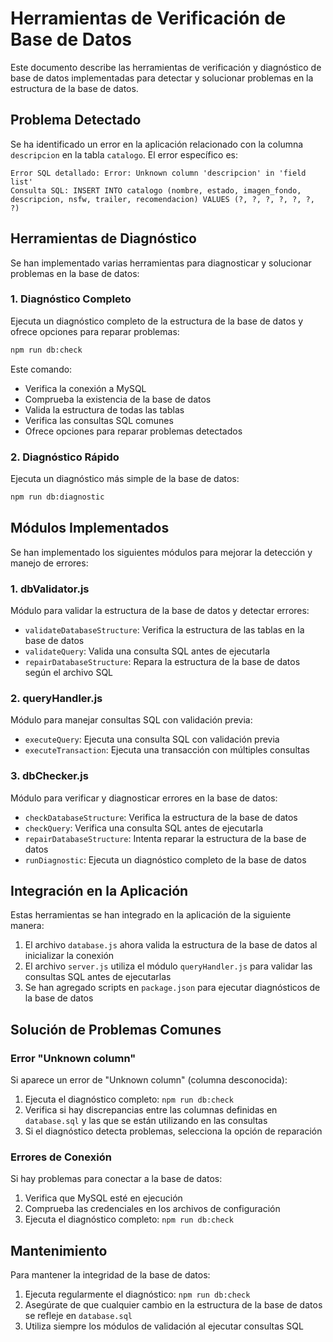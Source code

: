 # Herramientas de Verificación de Base de Datos

Este documento describe las herramientas de verificación y diagnóstico de base de datos implementadas para detectar y solucionar problemas en la estructura de la base de datos.

## Problema Detectado

Se ha identificado un error en la aplicación relacionado con la columna `descripcion` en la tabla `catalogo`. El error específico es:

```
Error SQL detallado: Error: Unknown column 'descripcion' in 'field list'
Consulta SQL: INSERT INTO catalogo (nombre, estado, imagen_fondo, descripcion, nsfw, trailer, recomendacion) VALUES (?, ?, ?, ?, ?, ?, ?)
```

## Herramientas de Diagnóstico

Se han implementado varias herramientas para diagnosticar y solucionar problemas en la base de datos:

### 1. Diagnóstico Completo

Ejecuta un diagnóstico completo de la estructura de la base de datos y ofrece opciones para reparar problemas:

```bash
npm run db:check
```

Este comando:
- Verifica la conexión a MySQL
- Comprueba la existencia de la base de datos
- Valida la estructura de todas las tablas
- Verifica las consultas SQL comunes
- Ofrece opciones para reparar problemas detectados

### 2. Diagnóstico Rápido

Ejecuta un diagnóstico más simple de la base de datos:

```bash
npm run db:diagnostic
```

## Módulos Implementados

Se han implementado los siguientes módulos para mejorar la detección y manejo de errores:

### 1. dbValidator.js

Módulo para validar la estructura de la base de datos y detectar errores:

- `validateDatabaseStructure`: Verifica la estructura de las tablas en la base de datos
- `validateQuery`: Valida una consulta SQL antes de ejecutarla
- `repairDatabaseStructure`: Repara la estructura de la base de datos según el archivo SQL

### 2. queryHandler.js

Módulo para manejar consultas SQL con validación previa:

- `executeQuery`: Ejecuta una consulta SQL con validación previa
- `executeTransaction`: Ejecuta una transacción con múltiples consultas

### 3. dbChecker.js

Módulo para verificar y diagnosticar errores en la base de datos:

- `checkDatabaseStructure`: Verifica la estructura de la base de datos
- `checkQuery`: Verifica una consulta SQL antes de ejecutarla
- `repairDatabaseStructure`: Intenta reparar la estructura de la base de datos
- `runDiagnostic`: Ejecuta un diagnóstico completo de la base de datos

## Integración en la Aplicación

Estas herramientas se han integrado en la aplicación de la siguiente manera:

1. El archivo `database.js` ahora valida la estructura de la base de datos al inicializar la conexión
2. El archivo `server.js` utiliza el módulo `queryHandler.js` para validar las consultas SQL antes de ejecutarlas
3. Se han agregado scripts en `package.json` para ejecutar diagnósticos de la base de datos

## Solución de Problemas Comunes

### Error "Unknown column"

Si aparece un error de "Unknown column" (columna desconocida):

1. Ejecuta el diagnóstico completo: `npm run db:check`
2. Verifica si hay discrepancias entre las columnas definidas en `database.sql` y las que se están utilizando en las consultas
3. Si el diagnóstico detecta problemas, selecciona la opción de reparación

### Errores de Conexión

Si hay problemas para conectar a la base de datos:

1. Verifica que MySQL esté en ejecución
2. Comprueba las credenciales en los archivos de configuración
3. Ejecuta el diagnóstico completo: `npm run db:check`

## Mantenimiento

Para mantener la integridad de la base de datos:

1. Ejecuta regularmente el diagnóstico: `npm run db:check`
2. Asegúrate de que cualquier cambio en la estructura de la base de datos se refleje en `database.sql`
3. Utiliza siempre los módulos de validación al ejecutar consultas SQL